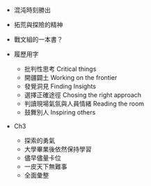 # 

- 混沌時刻勝出

- 拓荒與探險的精神

- 戰文組的一本書？

- 履歷用字
    - 批判性思考 Critical things
    - 開疆闢土 Working on the frontier
    - 發覺洞見 Finding Insights
    - 選擇正確途徑 Chosing the right approach
    - 判讀現場氣氛與人員情緒 Reading the room
    - 鼓舞別人 Inspiring others

- Ch3
    - 探索的勇氣
    - 大學畢業後依然保持學習
    - 儘早儘量卡位
    - 一皮天下無難事
    - 全面彙整